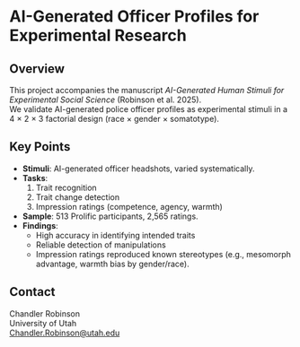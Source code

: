 
# AI-Generated Officer Profiles for Experimental Research


## Overview
This project accompanies the manuscript *AI-Generated Human Stimuli for Experimental Social Science* (Robinson et al. 2025).  
We validate AI-generated police officer profiles as experimental stimuli in a 4 × 2 × 3 factorial design (race × gender × somatotype).  

## Key Points
- **Stimuli**: AI-generated officer headshots, varied systematically.  
- **Tasks**:  
  1. Trait recognition  
  2. Trait change detection  
  3. Impression ratings (competence, agency, warmth)  
- **Sample**: 513 Prolific participants, 2,565 ratings.  
- **Findings**:  
  - High accuracy in identifying intended traits  
  - Reliable detection of manipulations  
  - Impression ratings reproduced known stereotypes (e.g., mesomorph advantage, warmth bias by gender/race).
 

## Contact
Chandler Robinson  
University of Utah  
<Chandler.Robinson@utah.edu>
